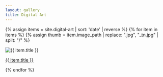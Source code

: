 ```yaml
---
layout: gallery
title: Digital Art
---
```


{% assign items = site.digital-art | sort: 'date' | reverse %}
{% for item in items %}
  {% assign thumb = item.image_path | replace: ".jpg", "_tn.jpg" | split: "/" %}

  <div class="card">
    <img 
      class="card-img" 
      src="/{{ thumb[1] }}/{{ thumb[2] }}/thumbnail/{{ thumb.last }}" 
      alt="{{ item.title }}">
    <div class="card-img-overlay">
      <p class="card-title">
        <a class="stretched-link"
          href="{{ item.url }}">
          {{ item.title }}
        </a>
      </p>
    </div>
  </div>

{% endfor %}
